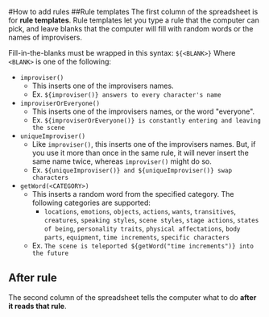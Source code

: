 
#How to add rules
##Rule templates
The first column of the spreadsheet is for **rule templates**. Rule templates let you type a rule that the computer can pick, and leave blanks that the computer will fill with random words or the names of improvisers.

Fill-in-the-blanks must be wrapped in this syntax: `${<BLANK>}`
Where `<BLANK>` is one of the following:

- `improviser()`
    - This inserts one of the improvisers names.
    - Ex. `${improviser()} answers to every character's name`
- `improviserOrEveryone()`
    - This inserts one of the improvisers names, or the word "everyone".
    - Ex. `${improviserOrEveryone()} is constantly entering and leaving the scene`
- `uniqueImproviser()`
    - Like `improviser()`, this inserts one of the improvisers names. But, if you use it more than once in the same rule, it will never insert the same name twice, whereas `improviser()` might do so.
    - Ex. `${uniqueImproviser()} and ${uniqueImproviser()} swap characters`
- `getWord(<CATEGORY>)`
    - This inserts a random word from the specified category. The following categories are supported:
        - `locations`, `emotions`, `objects`, `actions`, `wants`, `transitives`, `creatures`, `speaking styles`, `scene styles`, `stage actions`, `states of being`, `personality traits`, `physical affectations`, `body parts`, `equipment`, `time increments`, `specific characters`
    - Ex. `The scene is teleported ${getWord("time increments")} into the future`

## After rule
The second column of the spreadsheet tells the computer what to do **after it reads that rule**.